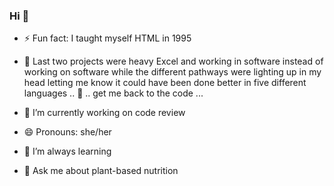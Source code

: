 ### Hi 👋

- ⚡ Fun fact: I taught myself HTML in 1995  

- 👯 Last two projects were heavy Excel and working in software instead of working on software while the different pathways were lighting up in my head letting me know it could have been done better in five different languages .. 🤔 .. get me back to the code ...   

- 🔭 I’m currently working on code review  

- 😄 Pronouns: she/her

- 🌱 I’m always learning 

- 💬 Ask me about plant-based nutrition 



<!--
**BethShearon/BethShearon** is a ✨ _special_ ✨ repository because its `README.md` (this file) appears on your GitHub profile.

Here are some ideas to get you started:

- ✨ GitHub was just getting started when I was at university for E-Commerce and Computer Science, & evidently it's a thing now, go GitHub.
- 🤔 I’m looking for help with ...
- 💬 Ask me about ...
- 📫 How to reach me: ...

- ⚡ Fun fact: ...
-->
